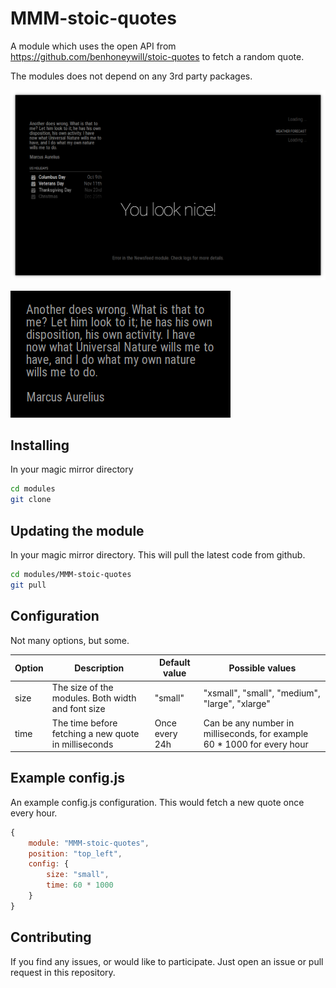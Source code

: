 # MMM-stoic-quotes

A module which uses the open API from https://github.com/benhoneywill/stoic-quotes to fetch a random quote. 

The modules does not depend on any 3rd party packages. 

![Whole mirror with quote on upper left](screenshot%20whole%20mirror.png)

![Just the quote up close](screenshot%20just%20module.png)

## Installing

In your magic mirror directory 

```bash
cd modules
git clone 
```

## Updating the module

In your magic mirror directory. This will pull the latest code from github. 

```bash
cd modules/MMM-stoic-quotes
git pull
```

## Configuration

Not many options, but some.

| Option | Description | Default value | Possible values |
|--------|-------------|---------------|-----------------|
| size   | The size of the modules. Both width and font size | "small" | "xsmall", "small", "medium", "large", "xlarge" |
| time   | The time before fetching a new quote in milliseconds| Once every 24h | Can be any number in milliseconds, for example 60 * 1000 for every hour |

## Example config.js

An example config.js configuration. This would fetch a new quote once every hour.

```javascript
{
	module: "MMM-stoic-quotes",
	position: "top_left",
	config: {
		size: "small",
		time: 60 * 1000
	}
}
```

## Contributing
If you find any issues, or would like to participate. Just open an issue or pull request in this repository.